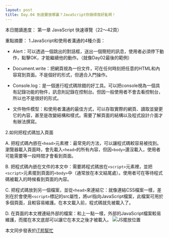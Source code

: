 ```yaml
---
layout: post
title: Day.04 到底要放哪裏？JavaScript你搞得我好亂啊！
---
```

本日閱讀進度：
第一章 JavaScript 快速導覽（22～42頁）

重點摘要：
1.JavaScript和使用者溝通的4種介面：

  - Alert：可以透過一個跳出的對話框，送出一個簡短的訊息，使用者必須停下動作，點擊OK，才能繼續他的動作。（就像Day02最後的範例）


  - Document.write：把網頁視為一份文件，可在任何時刻把任意的HTML和內容寫到頁面。不是個好的形式，但適合入門操作。

  - Console.log：是一個進行程式碼除錯的好工具。可以把console視為一個具有記錄功能的物件，訊息則記錄在控制台。但因一般使用者不會去看控制台，所以也不是很好的形式。

  - 文件物件模型：和使用者溝通的最佳方式，可以存取實際的網頁、讀取並變更它的內容，甚至是改變結構和樣式。需要了解頁面的結構以及程式設計介面才有辦法撰寫。


2.如何把程式碼加入頁面

  A. 把程式碼內嵌在`<head>`元素裡：最常見的方法，可以讓程式碼較容易被找到。瀏覽器載入頁面時，會先載入`<head>`的所有內容，但因`<body>`還沒載入，使用者可能需要等一段時間才會看到頁面。

  B. 把程式碼內嵌在文件的本文中：需要將程式碼放在`<script>`元素裡，並把`<script>`元素擺到頁面的`<body>`中（通常放在本文結尾處）。使用者可在等待程式碼被載入的時候看到頁面的內容。

  C. 把程式碼放到另一個檔案，並從`<head>`來連結它：就像連結CSS檔案一樣，差別在於會使用`<script>`標記的src屬性，將url指向JavaScript檔案，此檔案可用於多個頁面，且較容易維護。在本文載入前，程式碼就先被載入了。

  D. 在頁面的本文裡連結外部的檔案：和上一點一樣，外部的JavaScript檔案較易維護，而擺在本文底部可以讓它在本文之後才被載入。
![JS擺放位置](https://i.imgur.com/n1Ljuks.png)


本文同步發表於[iT邦幫忙](https://ithelp.ithome.com.tw/articles/10217269)
